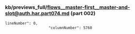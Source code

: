 ### kb/previews_full/flows__master-first__master-and-slot@auth.har.part074.md (part 002)

```md
lineNumber": 0,
                    "columnNumber": 5760
           
```

```
